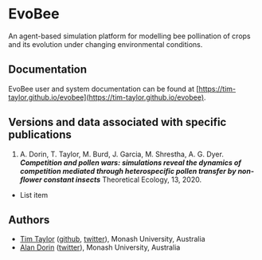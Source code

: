 # EvoBee

An agent-based simulation platform for modelling bee pollination of crops and its evolution under changing environmental conditions.

## Documentation

EvoBee user and system documentation can be found at [https://tim-taylor.github.io/evobee](https://tim-taylor.github.io/evobee).

## Versions and data associated with specific publications

 1. A. Dorin, T. Taylor, M. Burd, J. Garcia, M. Shrestha, A. G. Dyer. ***Competition and pollen wars: simulations reveal the dynamics of competition mediated through heterospecific pollen transfer by non-flower constant insects*** Theoretical Ecology, 13, 2020.
 - List item

## Authors
* [Tim Taylor](http://timt.co) ([github](https://github.com/tim-taylor), [twitter](https://twitter.com/drtimt)), Monash University, Australia
* [Alan Dorin](https://research.monash.edu/en/persons/alan-dorin) ([twitter](https://twitter.com/NRGBunny1)), Monash University, Australia
<!--stackedit_data:
eyJoaXN0b3J5IjpbMTQ3NzQzMzczMSwtMjAxNzYyNTgzNywtMT
U1NzI3Njc3NCwtMTgyNTk1NDg3OCwtMTA0MzIwMDQwNywtOTk5
OTU5NTU0LC0xNzk4MDg2NjU4LC0xNDk4ODc5MzE3LC03OTUyMD
gyNzgsLTExNTA1MjkyMjVdfQ==
-->